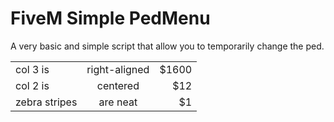 # FiveM Simple PedMenu
A very basic and simple script that allow you to temporarily change the ped. 

|     |               |       |
| ------------- |:-------------:| -----:|
| col 3 is      | right-aligned | $1600 |
| col 2 is      | centered      |   $12 |
| zebra stripes | are neat      |    $1 |

